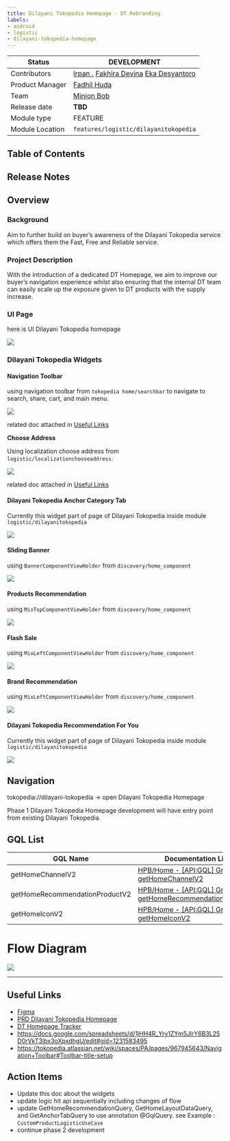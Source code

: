 ```yaml
---
title: Dilayani Tokopedia Homepage - DT Rebranding
labels:
- android
- logistic
- dilayani-tokopedia-homepage
---
```



| **Status** | <!--start status:PURPLE-->DEVELOPMENT<!--end status-->                                                                                                                                                                                                                                                     |
| --- |------------------------------------------------------------------------------------------------------------------------------------------------------------------------------------------------------------------------------------------------------------------------------------------------------------|
| Contributors | [Irpan .](https://tokopedia.atlassian.net/wiki/people/6253578a3bf0f0007015669c?ref=confluence) [Fakhira Devina](https://tokopedia.atlassian.net/wiki/people/61077e53b704b40068e80a8e?ref=confluence) [Eka Desyantoro](https://tokopedia.atlassian.net/wiki/people/6283196bd9ddcc006e9c7a85?ref=confluence) |
| Product Manager | [Fadhil Huda](https://tokopedia.atlassian.net/wiki/people/61e501c284311c00690960c3?ref=confluence)                                                                                                                                                                                                         |
| Team | [Minion Bob](https://tokopedia.atlassian.net/people/team/2373d8a6-1afc-4f2a-aa7a-63855c273051)                                                                                                                                                                                                             |
| Release date | **TBD**                                                                                                                                                                                                                                                                                                    |
| Module type | <!--start status:YELLOW-->FEATURE<!--end status-->                                                                                                                                                                                                                                                         |
| Module Location | `features/logistic/dilayanitokopedia`                                                                                                                                                                                                                                                                      |

## Table of Contents

<!--toc-->

## Release Notes

<!--start expand:not release yet-->

<!--end expand-->

## **Overview**

### Background

Aim to further build on buyer’s awareness of the Dilayani Tokopedia service which offers them the Fast, Free and Reliable service.

### Project Description

With the introduction of a dedicated DT Homepage, we aim to improve our buyer’s navigation experience whilst also ensuring that the internal DT team can easily scale up the exposure given to DT products with the supply increase.

### UI Page

here is UI Dilayani Tokopedia homepage

![](res/Dilayani%20Tokopedia%20Homepage%202.png)

### Dilayani Tokopedia Widgets

#### Navigation Toolbar

using navigation toolbar from `tokopedia home/searchbar` to navigate to search, share, cart, and main menu. 

![](res/Screenshot%202023-02-23%20at%2014.07.07.png)

related doc attached in [Useful Links](https://tokopedia.atlassian.net/wiki/spaces/PA/pages/2039617794/Dilayani+Tokopedia+Homepage+-+DT+Rebranding#Useful-Links) 

**Choose Address**

Using localization choose address from `logistic/localizationchooseaddress`. 

![](res/Screenshot%202023-02-23%20at%2014.06.48.png)

related doc attached in [Useful Links](https://tokopedia.atlassian.net/wiki/spaces/PA/pages/2039617794/Dilayani+Tokopedia+Homepage+-+DT+Rebranding#Useful-Links) 

#### Dilayani Tokopedia Anchor Category Tab

Currently this widget part of page of Dilayani Tokopedia inside module `logistic/dilayanitokopedia`

![](res/Screenshot%202023-02-23%20at%2014.06.02.png)

#### Sliding Banner

using `BannerComponentViewHolder` from `discovery/home_component`

![](res/Banner.png)

#### Products Recommendation

using `MixTopComponentViewHolder` from `discovery/home_component`

![](res/Frame%203126176.png)

#### Flash Sale

using `MixLeftComponentViewHolder` from `discovery/home_component`

![](res/Kejar%20Diskon.png)

#### Brand Recommendation

using `MixLeftComponentViewHolder` from `discovery/home_component`

![](res/Product%20Campaign.png)

#### Dilayani Tokopedia Recommendation For You

Currently this widget part of page of Dilayani Tokopedia inside module `logistic/dilayanitokopedia`

![](res/Screenshot%202023-02-23%20at%2010.19.49.png)

## Navigation

tokopedia://dilayani-tokopedia → open Dilayani Tokopedia Homepage

Phase 1 Dilayani Tokopedia Homepage development will have entry point from existing Dilayani Tokopedia. 

## GQL List



| **GQL Name** | **Documentation Link** | **Description** |
| --- | --- | --- |
| getHomeChannelV2 | [HPB/Home - [API:GQL] GraphQL getHomeChannelV2](https://tokopedia.atlassian.net/wiki/spaces/HP/pages/2043906993)  | Get widgets |
| getHomeRecommendationProductV2 | [HPB/Home - [API:GQL] GraphQL getHomeRecommendationProductV2](https://tokopedia.atlassian.net/wiki/spaces/HP/pages/2053933208)  | Get recommendation |
| getHomeIconV2 | [HPB/Home - [API:GQL] GraphQL getHomeIconV2](https://tokopedia.atlassian.net/wiki/spaces/HP/pages/2053540091)  | Get Icons for Anchor Tab |

# Flow Diagram

![](res/Untitled%20Diagram.drawio%20%282%29.png)



---

## Useful Links

- [Figma](https://figma.com/)
- [PRD Dilayani Tokopedia Homepage](https://docs.google.com/document/d/19-ux-cIMT37gBq0hTbuAGLlS_0Y7d88XQ739abGNu48/edit#heading=h.2bxh3fr1rhw)
- [DT Homepage Tracker](https://www.figma.com/file/hakm6u0F9qxSFnXXvbeJU3/DT-Homepage-Revamp---%5BM%5D?node-id=97%3A59759&t=Gejb81Xfs0xzxwM3-0)
- <https://docs.google.com/spreadsheets/d/1jHH4R_Yry1ZYm5JlrY6B3L25D0rVkT3Ibx3oXpxdhgU/edit#gid=1231583495>
- <https://tokopedia.atlassian.net/wiki/spaces/PA/pages/967945643/Navigation+Toolbar#Toolbar-title-setup>

## Action Items

- Update this doc about the widgets
- update logic hit api sequentially including changes of flow
- update GetHomeRecommendationQuery, GetHomeLayoutDataQuery, and GetAnchorTabQuery to use annotation @GqlQuery. see Example : `CustomProductLogisticUseCase`
- continue phase 2 development